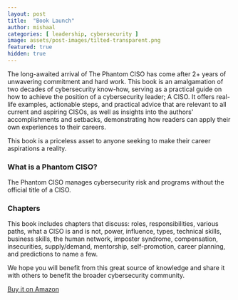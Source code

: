 ```yaml
---
layout: post
title:  "Book Launch"
author: mishaal
categories: [ leadership, cybersecurity ]
image: assets/post-images/tilted-transparent.png
featured: true
hidden: true
---
```


The long-awaited arrival of The Phantom CISO has come after 2+ years of unwavering commitment and hard work. This book is an amalgamation of two decades of cybersecurity know-how, serving as a practical guide on how to achieve the position of a cybersecurity leader; A CISO. It offers real-life examples, actionable steps, and practical advice that are relevant to all current and aspiring CISOs, as well as insights into the authors' accomplishments and setbacks, demonstrating how readers can apply their own experiences to their careers.

This book is a priceless asset to anyone seeking to make their career aspirations a reality.

### What is a Phantom CISO?
>
The Phantom CISO <span class="spoiler">manages cybersecurity risk and programs without the official title of a CISO.</span>



### Chapters

This book includes chapters that discuss: roles, responsibilities, various paths, what a CISO is and is not, power, influence, types, technical skills, business skills, the human network, imposter syndrome, compensation, insecurities, supply/demand, mentorship, self-promotion, career planning, and predictions to name a few.

We hope you will benefit from this great source of knowledge and share it with others to benefit the broader cybersecurity community.

<div class="text-center">
<a target="_blank" href="https://amzn.to/3ABlQkY" class="btn btn-outline-primary">
    Buy it on Amazon
</a>
</div>
